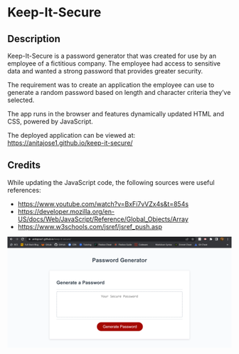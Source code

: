 # Keep-It-Secure

## Description

Keep-It-Secure is a password generator that was created for use by an employee of a fictitious company. The employee had access to sensitive data and wanted a strong password that provides greater security.

The requirement was to create an application the employee can use to generate a random password based on length and character criteria they’ve selected.

The app runs in the browser and features dynamically updated HTML and CSS, powered by JavaScript.

The deployed application can be viewed at: https://anitajose1.github.io/keep-it-secure/

## Credits

While updating the JavaScript code, the following sources were useful references:

- https://www.youtube.com/watch?v=BxFi7vVZx4s&t=854s
- https://developer.mozilla.org/en-US/docs/Web/JavaScript/Reference/Global_Objects/Array
- https://www.w3schools.com/jsref/jsref_push.asp

![screenshot of deployed application](./assets/images/screenshot.jpg.png)
